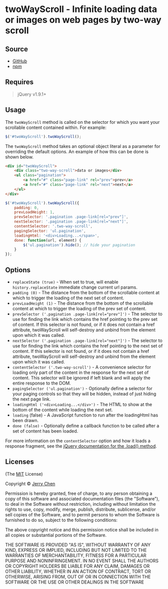 # twoWayScroll - Infinite loading data or images on web pages by two-way scroll

## Source
* [GitHub](https://github.com/ordinary9843/twoWayScroll)
* [npm](https://www.npmjs.com/package/two-way-scroll)

## Requires
> jQuery v1.9.1+

## Usage
The `twoWayScroll` method is called on the selector for which you want your scrollable content contained within. For example:

```javascript
$('#twoWayScroll').twoWayScroll();
```

The `twoWayScroll` method takes an optional object literal as a parameter for overriding the default options. An example of how this can be done is shown below.

```html
<div id="twoWayScroll">
    <div class="two-way-scroll">data or images</div>
    <ul class="pagination">
        <a href="#" class="page-link" rel="prev">prev</a>
        <a href="#" class="page-link" rel="next">next</a>
    </ul>
</div>
```

```javascript
$('#twoWayScroll').twoWayScroll({
    padding: 0,
    prevLoadHeight: 1,
    prevSelector: '.pagination .page-link[rel="prev"]',
    nextSelector: '.pagination .page-link[rel="next"]',
    contentSelector: '.two-way-scroll',
    pagingSelector: 'ul.pagination',
    loadingHtml: '<div>Loading...</span>',
    done: function(url, element) {
        $('ul.pagination').hide(); // hide your pagination
    }
});
```

## Options
* `replaceState (true)` - When set to true, will enable `history.replaceState` immediate change current url params.
* `padding (0)` - The distance from the bottom of the scrollable content at which to trigger the loading of the next set of content.
* `prevLoadHeight (1)` - The distance from the bottom of the scrollable content at which to trigger the loading of the prev set of content.
* `prevSelector ('.pagination .page-link[rel="prev"]')` - The selector to use for finding the link which contains the href pointing to the prev set of content. If this selector is not found, or if it does not contain a href attribute, twoWayScroll will self-destroy and unbind from the element upon which it was called.
* `nextSelector ('.pagination .page-link[rel="next"]')` - The selector to use for finding the link which contains the href pointing to the next set of content. If this selector is not found, or if it does not contain a href attribute, twoWayScroll will self-destroy and unbind from the element upon which it was called.
* `contentSelector ('.two-way-scroll')` - A convenience selector for loading only part of the content in the response for the next set of content. This selector will be ignored if left blank and will apply the entire response to the DOM.
* `pagingSelector ('ul.pagination')` - Optionally define a selector for your paging controls so that they will be hidden, instead of just hiding the next page link.
* `loadingHtml ('<div>Loading...</div>')` - The HTML to show at the bottom of the content while loading the next set.
* `loading` (false) - A JavaScript function to run after the loadingHtml has been drawn.
* `done (false)` - Optionally define a callback function to be called after a set of content has been loaded.

For more information on the `contentSelector` option and how it loads a response fragment, see the [jQuery documentation for the .load() method](https://api.jquery.com/load/).


## Licenses
(The [MIT](http://www.opensource.org/licenses/mit-license.php) License)

Copyright &copy; [Jerry Chen](https://ordinary9843.medium.com/)

Permission is hereby granted, free of charge, to any person obtaining a copy
of this software and associated documentation files (the "Software"), to deal
in the Software without restriction, including without limitation the rights
to use, copy, modify, merge, publish, distribute, sublicense, and/or sell
copies of the Software, and to permit persons to whom the Software is
furnished to do so, subject to the following conditions:

The above copyright notice and this permission notice shall be included in
all copies or substantial portions of the Software.

THE SOFTWARE IS PROVIDED "AS IS", WITHOUT WARRANTY OF ANY KIND, EXPRESS OR
IMPLIED, INCLUDING BUT NOT LIMITED TO THE WARRANTIES OF MERCHANTABILITY,
FITNESS FOR A PARTICULAR PURPOSE AND NONINFRINGEMENT. IN NO EVENT SHALL THE
AUTHORS OR COPYRIGHT HOLDERS BE LIABLE FOR ANY CLAIM, DAMAGES OR OTHER
LIABILITY, WHETHER IN AN ACTION OF CONTRACT, TORT OR OTHERWISE, ARISING FROM,
OUT OF OR IN CONNECTION WITH THE SOFTWARE OR THE USE OR OTHER DEALINGS IN
THE SOFTWARE